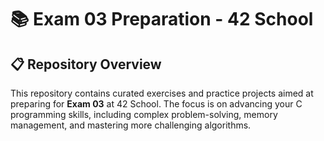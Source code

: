 # 📚 Exam 03 Preparation - 42 School

## 📋 Repository Overview

This repository contains curated exercises and practice projects aimed at preparing for **Exam 03** at 42 School. The focus is on advancing your C programming skills, including complex problem-solving, memory management, and mastering more challenging algorithms.
